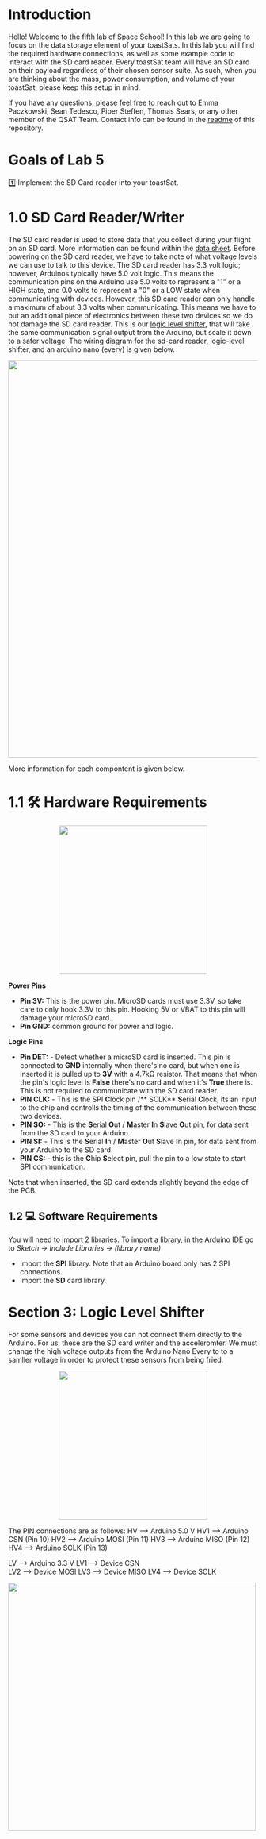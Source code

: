 # Introduction 
Hello! Welcome to the fifth lab of Space School! In this lab we are going to focus on the data storage element of your toastSats. In this lab you will find the required hardware connections, as well as some example code to interact with the SD card reader. Every toastSat team will have an SD card on their payload regardless of their chosen sensor suite. As such, when you are thinking about the mass, power consumption, and volume of your toastSat, please keep this setup in mind. 

If you have any questions, please feel free to reach out to Emma Paczkowski, Sean Tedesco, Piper Steffen, Thomas Sears, or any other member of the QSAT Team. Contact info can be found in the [readme](https://github.com/queens-satellite-team/Space-School) of this repository. 

# Goals of Lab 5 
1️⃣ Implement the SD Card reader into your toastSat. 

# 1.0 SD Card Reader/Writer
The SD card reader is used to store data that you collect during your flight on an SD card. More information can be found within the [data sheet](https://cdn-learn.adafruit.com/downloads/pdf/adafruit-microsd-spi-sdio.pdf). Before powering on the SD card reader, we have to take note of what voltage levels we can use to talk to this device. The SD card reader has 3.3 volt logic; however, Arduinos typically have 5.0 volt logic. This means the communication pins on the Arduino use 5.0 volts to represent a "1" or a HIGH state, and 0.0 volts to represent a "0" or a LOW state when communicating with devices. However, this SD card reader can only handle a maximum of about 3.3 volts when communicating. This means we have to put an additional piece of electronics between these two devices so we do not damage the SD card reader. This is our [logic level shifter](https://www.sparkfun.com/products/12009), that will take the same communication signal output from the Arduino, but scale it down to a safer voltage. The wiring diagram for the sd-card reader, logic-level shifter, and an arduino nano (every) is given below. 

<p align="center">
	<image src="https://user-images.githubusercontent.com/48306876/141688776-0fdb859b-ac57-4c73-af1c-43a1899fdbde.png" width="900" height="800">
</p>

More information for each compontent is given below. 

# 1.1 🛠️ Hardware Requirements
<p align="center">
<image src="https://user-images.githubusercontent.com/48306876/140852743-43d21b8d-5aba-481d-93c1-825ad041c40c.png" width="300" height="300">
</p>

**Power Pins**
    
- **Pin 3V:** This is the power pin. MicroSD cards must use 3.3V, so take care to only hook 3.3V to this pin. Hooking 5V or VBAT to this pin will damage your microSD card.
- **Pin GND:** common ground for power and logic.
	
**Logic Pins**
	
- **Pin DET:** - Detect whether a microSD card is inserted. This pin is connected to **GND** internally when there's no card, but when one is inserted it is pulled up to **3V** with a 4.7kΩ resistor. That means that when the pin's logic level is **False** there's no card and when it's **True** there is. This is not required to communicate with the SD card reader.
- **PIN CLK:** - This is the SPI **C**lock pin /** SCLK** **S**erial **C**lock, its an input to the chip and controlls the timing of the communication between these two devices.
- **PIN SO:** - This is the **S**erial **O**ut / **M**aster **I**n **S**lave **O**ut pin, for data sent from the SD card to your Arduino. 
- **PIN SI:** - This is the **S**erial **I**n / **M**aster **O**ut **S**lave **I**n pin, for data sent from your Arduino to the SD card.
- **PIN CS:** - this is the **C**hip **S**elect pin, pull the pin to a low state to start SPI communication.

Note that when inserted, the SD card extends slightly beyond the edge of the PCB. 

## 1.2 💻 Software Requirements
You will need to import 2 libraries. To import a library, in the Arduino IDE go to *Sketch -> Include Libraries -> (library name)*

- Import the **SPI** library. Note that an Arduino board only has 2 SPI connections.
- Import the **SD** card library.

# Section 3: Logic Level Shifter 

For some sensors and devices you can not connect them directly to the Arduino. For us, these are the SD card writer and the acceleromter. We must change the high voltage outputs from the Arduino Nano Every to to a samller voltage in order to protect these sensors from being fried.

<p align="center">
<image src="https://user-images.githubusercontent.com/48306876/140852633-a25e0dec-651b-4dfb-b579-adb0ea23dae9.png" width="300" height="300">
</p>

The PIN connections are as follows:
HV  --> Arduino 5.0 V
HV1 --> Arduino CSN  (Pin 10) 
HV2 --> Arduino MOSI (Pin 11)
HV3 --> Arduino MISO (Pin 12)
HV4 --> Arduino SCLK (Pin 13)

LV  --> Arduino 3.3 V
LV1 --> Device CSN  
LV2 --> Device MOSI 
LV3 --> Device MISO
LV4 --> Device SCLK

<img src="https://user-images.githubusercontent.com/48306876/140240662-8386f521-4656-43d9-a618-72da9aed458b.png" width=500 height=500>

